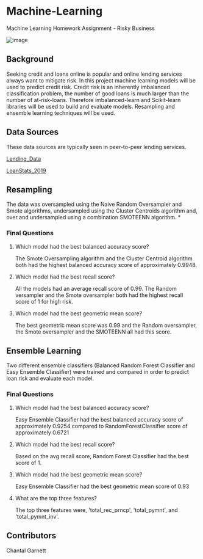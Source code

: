 # Machine-Learning
Machine Learning Homework Assignment - Risky Business


![image](https://user-images.githubusercontent.com/99493522/167949737-056ef51e-4562-40ed-a3f7-95f53bea6d13.png)

## Background

Seeking credit and loans online is popular and online lending services always want to mitigate risk. In this project machine learning models will be used to predict credit risk. Credit risk is an inherently imbalanced classification problem, the number of good loans is much larger than the number of at-risk-loans. Therefore imbalanced-learn and Scikit-learn libraries will be used to build and evaluate models. Resampling and ensemble learning techniques will be used.

## Data Sources
These data sources are typically seen in peer-to-peer lending services. 

[Lending_Data](   )

[LoanStats_2019](   )


## Resampling
The data was oversampled using the Naive Random Oversampler and Smote algorithms, undersampled using the Cluster Centroids algorithm and, over and undersampled using a combination SMOTEENN algorithm.
*
### Final Questions

1. Which model had the best balanced accuracy score?

    The Smote Oversampling algorithm and the Cluster Centroid algorithm both had the highest balanced accuracy score of 
    approximately 0.9948. 

2. Which model had the best recall score?

    All the models had an average recall score of 0.99. The Random versampler and the Smote oversampler both had the highest 
    recall score of 1 for high risk. 

3. Which model had the best geometric mean score?

    The best geometric mean score was 0.99 and the Random oversampler, the Smote oversampler and the SMOTEENN all had this score. 
    

## Ensemble Learning
Two different ensemble classifiers (Balanced Random Forest Classifier and Easy Ensemble Classifier) were trained and compared in order to predict loan risk and evaluate each model. 

### Final Questions
1. Which model had the best balanced accuracy score?

    Easy Ensemble Classifier had the best balanced accuracy score of approximately 0.9254 compared to RandomForestClassifier score of approximately 0.6721

2. Which model had the best recall score?

    Based on the avg recall score, Random Forest Classifier had the best score of 1.

3. Which model had the best geometric mean score?

    Easy Ensemble Classifier had the best geometric mean score of 0.93

4. What are the top three features?

    The top three features were, 'total_rec_prncp', 'total_pymnt', and 'total_pymnt_inv'.

## Contributors
Chantal Garnett
